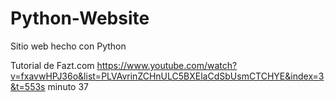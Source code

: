 # Python-Website
Sitio web hecho con Python

Tutorial de Fazt.com
https://www.youtube.com/watch?v=fxavwHPJ36o&list=PLVAvrinZCHnULC5BXElaCdSbUsmCTCHYE&index=3&t=553s
minuto 37
